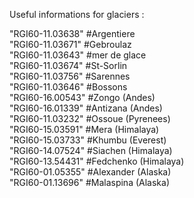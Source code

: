 Useful informations for glaciers :

"RGI60-11.03638" #Argentiere\
"RGI60-11.03671" #Gebroulaz\
"RGI60-11.03643" #mer de glace\
"RGI60-11.03674" #St-Sorlin\
"RGI60-11.03756" #Sarennes\
"RGI60-11.03646" #Bossons\
"RGI60-16.00543" #Zongo (Andes)\
"RGI60-16.01339" #Antizana (Andes)\
"RGI60-11.03232" #Ossoue (Pyrenees)\
"RGI60-15.03591" #Mera (Himalaya)\
"RGI60-15.03733" #Khumbu (Everest)\
"RGI60-14.07524" #Siachen (Himalaya)\
"RGI60-13.54431" #Fedchenko (Himalaya)\
"RGI60-01.05355" #Alexander (Alaska)\
"RGI60-01.13696" #Malaspina (Alaska)
